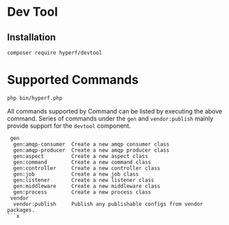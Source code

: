 # Dev Tool

## Installation

```
composer require hyperf/devtool
```

# Supported Commands

```bash
php bin/hyperf.php
```

All commands supported by Command can be listed by executing the above command. Series of commands under the `gen` and `vendor:publish` mainly provide support for the `devtool` component.

```
 gen
  gen:amqp-consumer  Create a new amqp consumer class
  gen:amqp-producer  Create a new amqp producer class
  gen:aspect         Create a new aspect class
  gen:command        Create a new command class
  gen:controller     Create a new controller class
  gen:job            Create a new job class
  gen:listener       Create a new listener class
  gen:middleware     Create a new middleware class
  gen:process        Create a new process class
 vendor
  vendor:publish     Publish any publishable configs from vendor packages.
```x